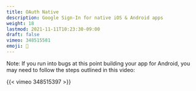```yaml
---
title: OAuth Native
description: Google Sign-In for native iOS & Android apps
weight: 18
lastmod: 2021-11-11T10:23:30-09:00
draft: false
vimeo: 348515581
emoji: 👤
---
```


Note: If you run into bugs at this point building your app for Android, you may need to follow the steps outlined in this video:

{{< vimeo 348515397 >}}
